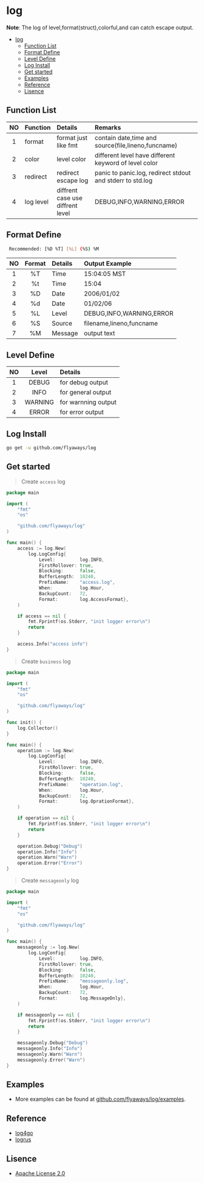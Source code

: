 # log

**Note**: The log of level,format(struct),colorful,and can catch escape output.

<!-- TOC -->

- [log](#log)
    - [Function List](#function-list)
    - [Format Define](#format-define)
    - [Level Define](#level-define)
    - [Log Install](#log-install)
    - [Get started](#get-started)
    - [Examples](#examples)
    - [Reference](#reference)
    - [Lisence](#lisence)

<!-- /TOC -->

## Function List

| NO | Function | Details | Remarks|
| :-: | :- | :- |  :- |
| 1 | format| format just like fmt | contain date,time and source(file,lineno,funcname) |
| 2 | color | level color | different level have different keyword of level color|
| 3 | redirect | redirect escape log | panic to panic.log, redirect stdout and stderr to std.log|
| 4 | log level | diffrent case use diffrent level | DEBUG,INFO,WARNING,ERROR|

## Format Define

```bash
 Recommended: [%D %T] [%L] (%S) %M
```

| NO | Format | Details | Output Example|
| :-: | :-: | :- |  :- |
| 1 | %T | Time | 15:04:05 MST |
| 2 | %t | Time | 15:04|
| 3 | %D | Date | 2006/01/02 |
| 4 | %d | Date | 01/02/06 |
| 5 | %L | Level |DEBUG,INFO,WARNING,ERROR|
| 6 | %S | Source | filename,lineno,funcname |
| 7 | %M | Message | output text|

## Level Define

| NO | Level | Details |
| :-: | :-: | :- |
| 1 |DEBUG   | for debug output    |
| 2 |INFO    | for general output  |
| 3 |WARNING | for warnning output |
| 4 |ERROR   | for error output    |

## Log Install

```bash
go get -u github.com/flyaways/log
```

## Get started

> Create `access` log

```go
package main

import (
	"fmt"
	"os"

	"github.com/flyaways/log"
)

func main() {
	access := log.New(
		log.LogConfig{
			Level:         log.INFO,
			FirstRollover: true,
			Blocking:      false,
			BufferLength:  10240,
			PrefixName:    "access.log",
			When:          log.Hour,
			BackupCount:   72,
			Format:        log.AccessFormat},
	)

	if access == nil {
		fmt.Fprintf(os.Stderr, "init logger error\n")
		return
	}

	access.Info("access info")
}
```

> Create `business` log

```go
package main

import (
	"fmt"
	"os"

	"github.com/flyaways/log"
)

func init() {
	log.Collector()
}

func main() {
	operation := log.New(
		log.LogConfig{
			Level:         log.INFO,
			FirstRollover: true,
			Blocking:      false,
			BufferLength:  10240,
			PrefixName:    "operation.log",
			When:          log.Hour,
			BackupCount:   72,
			Format:        log.OprationFormat},
	)

	if operation == nil {
		fmt.Fprintf(os.Stderr, "init logger error\n")
		return
	}

	operation.Debug("Debug")
	operation.Info("Info")
	operation.Warn("Warn")
	operation.Error("Error")
}
```

> Create `messageonly` log

```go
package main

import (
	"fmt"
	"os"

	"github.com/flyaways/log"
)

func main() {
	messageonly := log.New(
		log.LogConfig{
			Level:         log.INFO,
			FirstRollover: true,
			Blocking:      false,
			BufferLength:  10240,
			PrefixName:    "messageonly.log",
			When:          log.Hour,
			BackupCount:   72,
			Format:        log.MessageOnly},
	)

	if messageonly == nil {
		fmt.Fprintf(os.Stderr, "init logger error\n")
		return
	}

	messageonly.Debug("Debug")
	messageonly.Info("Info")
	messageonly.Warn("Warn")
	messageonly.Error("Warn")
}
```

## Examples

* More examples can be found at [github.com/flyaways/log/examples](https://github.com/flyaways/log/tree/master/examples).

## Reference

* [log4go](https://github.com/alecthomas/log4go)
* [logrus](https://github.com/sirupsen/logrus)

## Lisence

* [Apache License 2.0](https://raw.githubusercontent.com/flyaways/log/master/LICENSE)